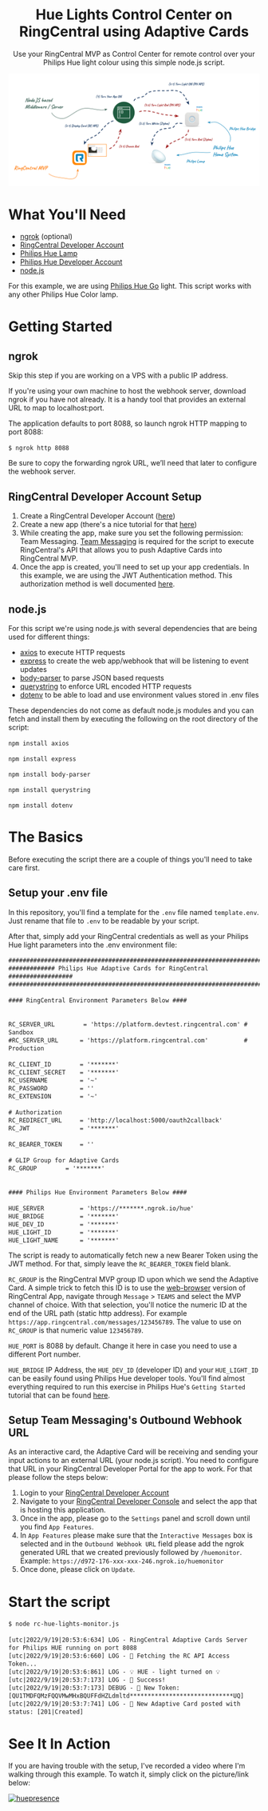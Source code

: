 <div align="center">
  
# Hue Lights Control Center on RingCentral using Adaptive Cards 
Use your RingCentral MVP as Control Center for remote control over your Philips Hue light colour using this simple node.js script. 


<img src="https://raw.githubusercontent.com/fleitao/the-ringcentral-collection/main/hue-lights-adaptive-cards/resources/hue-lights-control-center-diagram.png" align="center">


</div>

# What You'll Need

* [ngrok](https://ngrok.com/) (optional)
* [RingCentral Developer Account](https://developers.ringcentral.com/login.html#/)
* [Philips Hue Lamp](https://www.philips-hue.com/en-gb) 
* [Philips Hue Developer Account](https://developers.meethue.com/)
* [node.js](https://nodejs.org/)

For this example, we are using [Philips Hue Go](https://www.lighting.philips.co.uk/consumer/choose-a-fixture/hue-go) light. This script works with any other Philips Hue Color lamp.

# Getting Started

## ngrok

Skip this step if you are working on a VPS with a public IP address.

If you're using your own machine to host the webhook server, download ngrok if you have not already. It is a handy tool that provides an external URL to map to localhost:port. 

The application defaults to port 8088, so launch ngrok HTTP mapping to port 8088:

```$ ngrok http 8088```

Be sure to copy the forwarding ngrok URL, we’ll need that later to configure the webhook server.

## RingCentral Developer Account Setup

1. Create a RingCentral Developer Account ([here](https://developers.ringcentral.com/free-tier-sign-up.html))
2. Create a new app (there's a nice tutorial for that [here](https://ringcentr.al/3rYMdwG))
3. While creating the app, make sure you set the following permission: Team Messaging. [Team Messaging](https://developers.ringcentral.com/api-reference/Adaptive-Cards/createGlipAdaptiveCard) is required for the script to execute RingCentral's API that allows you to push Adaptive Cards into RingCentral MVP. 
3. Once the app is created, you'll need to set up your app credentials. In this example, we are using the JWT Authentication method. This authorization method is well documented [here](https://developers.ringcentral.com/guide/authentication/jwt/create-jwt).

## node.js

For this script we're using node.js with several dependencies that are being used for different things:

* [axios](https://axios-http.com/) to execute HTTP requests
* [express](https://expressjs.com/) to create the web app/webhook that will be listening to event updates
* [body-parser](https://www.npmjs.com/package/body-parser) to parse JSON based requests
* [querystring](https://nodejs.org/api/querystring.html) to enforce URL encoded HTTP requests
* [dotenv](https://www.npmjs.com/package/dotenv) to be able to load and use environment values stored in .env files

These dependencies do not come as default node.js modules and you can fetch and install them by executing the following on the root directory of the script:

```npm install axios```

```npm install express```

```npm install body-parser```

```npm install querystring```

```npm install dotenv```


# The Basics

Before executing the script there are a couple of things you'll need to take care first.

## Setup your .env file

In this repository, you'll find a template for the `.env` file named `template.env`. Just rename that file to `.env` to be readable by your script.

After that, simply add your RingCentral credentials as well as your Philips Hue light parameters into the .env environment file:

```
###########################################################################
############# Philips Hue Adaptive Cards for RingCentral ##################
###########################################################################

#### RingCentral Environment Parameters Below ####


RC_SERVER_URL        = 'https://platform.devtest.ringcentral.com' # Sandbox
#RC_SERVER_URL      = 'https://platform.ringcentral.com'          # Production

RC_CLIENT_ID        = '*******'
RC_CLIENT_SECRET    = '*******'
RC_USERNAME         = '~'
RC_PASSWORD         = ''
RC_EXTENSION        = '~'

# Authorization
RC_REDIRECT_URL     = 'http://localhost:5000/oauth2callback'
RC_JWT              = '*******'

RC_BEARER_TOKEN     = ''

# GLIP Group for Adaptive Cards
RC_GROUP        = '*******'


#### Philips Hue Environment Parameters Below ####

HUE_SERVER          = 'https://*******.ngrok.io/hue'
HUE_BRIDGE          = '*******'
HUE_DEV_ID          = '*******'
HUE_LIGHT_ID        = '*******'
HUE_LIGHT_NAME      = '*******'
```

The script is ready to automatically fetch new a new Bearer Token using the JWT method. For that, simply leave the `RC_BEARER_TOKEN` field blank.

`RC_GROUP` is the RingCentral MVP group ID upon which we send the Adaptive Card. A simple trick to fetch this ID is to use the [web-browser](https://app.ringcentral.com/) version of RingCentral App, navigate through `Message` > `TEAMS` and select the MVP channel of choice. With that selection, you'll notice the numeric ID at the end of the URL path (static http address). For example `https://app.ringcentral.com/messages/123456789`. The value to use on `RC_GROUP` is that numeric value `123456789`.

`HUE_PORT` is 8088 by default. Change it here in case you need to use a different Port number.

`HUE_BRIDGE` IP Address, the `HUE_DEV_ID` (developer ID) and your `HUE_LIGHT_ID` can be easily found using Philips Hue developer tools. You'll find almost everything required to run this exercise in Philips Hue's `Getting Started` tutorial that can be found [here](https://developers.meethue.com/develop/get-started-2/).


## Setup Team Messaging's Outbound Webhook URL

As an interactive card, the Adaptive Card will be receiving and sending your input actions to an external URL (your node.js script). You need to configure that URL in your RingCentral Developer Portal for the app to work. For that please follow the steps below:

1. Login to your [RingCentral Developer Account](https://developers.ringcentral.com/login.html#/)
2. Navigate to your [RingCentral Developer Console](https://developers.ringcentral.com/my-account.html#/applications) and select the app that is hosting this application. 
3. Once in the app, please go to the `Settings` panel and scroll down until you find `App Features`. 
4. In `App Features` please make sure that the `Interactive Messages` box is selected and in the `Outbound Webhook URL` field please add the ngrok generated URL that we created previously followed by `/huemonitor`. Example: `https://d972-176-xxx-xxx-246.ngrok.io/huemonitor`
5. Once done, please click on `Update`.


# Start the script

```
$ node rc-hue-lights-monitor.js 

[utc|2022/9/19|20:53:6:634] LOG - RingCentral Adaptive Cards Server for Philips HUE running on port 8088
[utc|2022/9/19|20:53:6:660] LOG - 🔐 Fetching the RC API Access Token...
[utc|2022/9/19|20:53:6:861] LOG - 💡 HUE - light turned on 💡
[utc|2022/9/19|20:53:7:173] LOG - 🔐 Success!
[utc|2022/9/19|20:53:7:173] DEBUG - 🔐 New Token: [QU1TMDFQMzFQQVMwMHxBQUFFdHZLdmltd*****************************UQ]
[utc|2022/9/19|20:53:7:741] LOG - 📩 New Adaptive Card posted with status: [201|Created]

```

# See It In Action

If you are having trouble with the setup, I've recorded a video where I'm walking through this example. To watch it, simply click on the picture/link below:

[![huepresence](https://raw.githubusercontent.com/fleitao/the-ringcentral-collection/main/hue-lights-adaptive-cards/resources/hue-lights-control-center-cover.png)](https://youtu.be/pjGBl5rbj1s)

